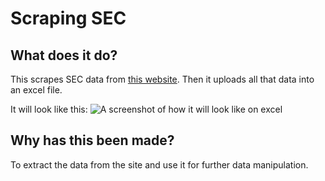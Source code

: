 # Scraping SEC

## What does it do?
This scrapes SEC data from [this website](https://sec.gov.ng/cmos/).
Then it uploads all that data into an excel file.

It will look like this:
![A screenshot of how it will look like on excel](https://github.com/araamas/Scraping-SEC/blob/master/Data%20on%20Excel.png)

## Why has this been made?
To extract the data from the site and use it for further data manipulation.